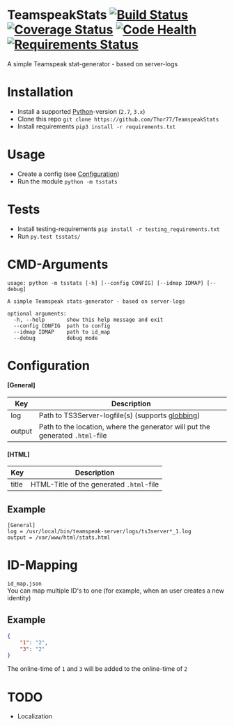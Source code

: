# TeamspeakStats [![Build Status](https://travis-ci.org/Thor77/TeamspeakStats.svg?branch=master)](https://travis-ci.org/Thor77/TeamspeakStats) [![Coverage Status](https://coveralls.io/repos/Thor77/TeamspeakStats/badge.svg?branch=master&service=github)](https://coveralls.io/github/Thor77/TeamspeakStats?branch=master) [![Code Health](https://landscape.io/github/Thor77/TeamspeakStats/master/landscape.svg?style=flat)](https://landscape.io/github/Thor77/TeamspeakStats/master) [![Requirements Status](https://requires.io/github/Thor77/TeamspeakStats/requirements.svg?branch=master)](https://requires.io/github/Thor77/TeamspeakStats/requirements/?branch=master)
A simple Teamspeak stat-generator - based on server-logs

# Installation
- Install a supported [Python](https://python.org)-version (`2.7`, `3.x`)
- Clone this repo `git clone https://github.com/Thor77/TeamspeakStats`
- Install requirements `pip3 install -r requirements.txt`

# Usage
- Create a config (see [Configuration](https://github.com/Thor77/TeamspeakStats#configuration))
- Run the module `python -m tsstats`

# Tests
- Install testing-requirements `pip install -r testing_requirements.txt`
- Run `py.test tsstats/`

# CMD-Arguments
```
usage: python -m tsstats [-h] [--config CONFIG] [--idmap IDMAP] [--debug]

A simple Teamspeak stats-generator - based on server-logs

optional arguments:
  -h, --help       show this help message and exit
  --config CONFIG  path to config
  --idmap IDMAP    path to id_map
  --debug          debug mode
```

# Configuration

#### [General]
| Key | Description |
|-----|-------------|
| log | Path to TS3Server-logfile(s) (supports [globbing](https://docs.python.org/3/library/glob.html)) |
| output | Path to the location, where the generator will put the generated `.html`-file |

#### [HTML]
| Key | Description |
|-----|-------------|
| title | HTML-Title of the generated `.html`-file


## Example
```
[General]
log = /usr/local/bin/teamspeak-server/logs/ts3server*_1.log
output = /var/www/html/stats.html
```

# ID-Mapping
`id_map.json`  
You can map multiple ID's to one (for example, when an user creates a new identity)
## Example
```json
{
	"1": "2",
	"3": "2"
}
```
The online-time of `1` and `3` will be added to the online-time of `2`

# TODO
- Localization
